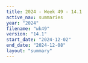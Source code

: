 ```yaml
---
title: 2024 - Week 49 - 14.1
active_nav: summaries
year: "2024"
filename: "wk49"
version: "14.1"
start_date: "2024-12-02"
end_date: "2024-12-08"
layout: "summary"
---
```

